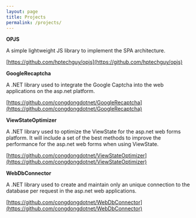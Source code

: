 ```yaml
---
layout: page
title: Projects
permalink: /projects/
---
```


__OPJS__

A simple lightweight JS library to implement the SPA architecture.

[https://github.com/hptechguy/opjs](https://github.com/hptechguy/opjs)

__GoogleRecaptcha__

A .NET library used to integrate the Google Captcha into the web applications on the asp.net platform.

[https://github.com/congdongdotnet/GoogleRecaptcha](https://github.com/congdongdotnet/GoogleRecaptcha)

__ViewStateOptimizer__

A .NET library used to optimize the ViewState for the asp.net web forms platform.
It will include a set of the best methods to improve the performance for the asp.net web forms when using ViewState.

[https://github.com/congdongdotnet/ViewStateOptimizer](https://github.com/congdongdotnet/ViewStateOptimizer)

__WebDbConnector__

A .NET library used to create and maintain only an unique connection to the database per request in the asp.net web applications.

[https://github.com/congdongdotnet/WebDbConnector](https://github.com/congdongdotnet/WebDbConnector)
